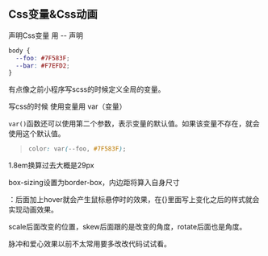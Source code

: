 ## Css变量&Css动画

声明Css变量 用  --  声明

```css
body {
  --foo: #7F583F;
  --bar: #F7EFD2;
}
```

有点像之前小程序写scss的时候定义全局的变量。

写css的时候 使用变量用 var（变量）

`var()`函数还可以使用第二个参数，表示变量的默认值。如果该变量不存在，就会使用这个默认值。

> ```css
> color: var(--foo, #7F583F);
> ```

1.8em换算过去大概是29px

 box-sizing设置为border-box，内边距将算⼊⾃身尺⼨



：后面加上hover就会产生鼠标悬停时的效果，在{}里面写上变化之后的样式就会实现动画效果。

scale后面改变的位置，skew后面跟的是改变的角度，rotate后面也是角度。

脉冲和爱心效果以前不太常用要多改改代码试试看。

